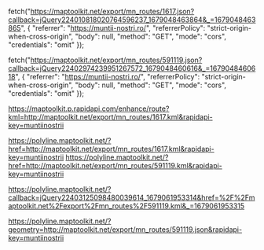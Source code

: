 fetch("https://maptoolkit.net/export/mn_routes/1617.json?callback=jQuery224010818020764596237_1679048463864&_=1679048463865", {
  "referrer": "https://muntii-nostri.ro/",
  "referrerPolicy": "strict-origin-when-cross-origin",
  "body": null,
  "method": "GET",
  "mode": "cors",
  "credentials": "omit"
});

fetch("https://maptoolkit.net/export/mn_routes/591119.json?callback=jQuery22402974239951267572_1679048460616&_=1679048460618", {
  "referrer": "https://muntii-nostri.ro/",
  "referrerPolicy": "strict-origin-when-cross-origin",
  "body": null,
  "method": "GET",
  "mode": "cors",
  "credentials": "omit"
});


https://maptoolkit.p.rapidapi.com/enhance/route?kml=http://maptoolkit.net/export/mn_routes/1617.kml&rapidapi-key=muntiinostrii

https://polyline.maptoolkit.net/?href=http://maptoolkit.net/export/mn_routes/1617.kml&rapidapi-key=muntiinostrii
https://polyline.maptoolkit.net/?href=http://maptoolkit.net/export/mn_routes/591119.kml&rapidapi-key=muntiinostrii

https://polyline.maptoolkit.net/?callback=jQuery22403125098480039614_1679061953314&href=%2F%2Fmaptoolkit.net%2Fexport%2Fmn_routes%2F591119.kml&_=1679061953315

https://polyline.maptoolkit.net/?geometry=http://maptoolkit.net/export/mn_routes/591119.json&rapidapi-key=muntiinostrii
